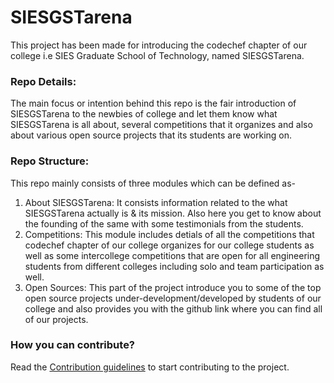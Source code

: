 # SIESGSTarena
This project has been made for introducing the codechef chapter of our college i.e SIES Graduate School of Technology, named SIESGSTarena.

### Repo Details:
The main focus or intention behind this repo is the fair introduction of SIESGSTarena to the newbies of college and let them know what SIESGSTarena is all about, several competitions that it organizes and also about various open source projects that its students are working on.

### Repo Structure:
This repo mainly consists of three modules which can be defined as-
  1. About SIESGSTarena: It consists information related to the what SIESGSTarena actually is & its mission. Also here you get to know about the founding of the same with some testimonials from the students.
  2. Competitions: This module includes detials of all the competitions that codechef chapter of our college organizes for our college students as well as some intercollege competitions that are open for all engineering students from different colleges including solo and team participation as well.
  3. Open Sources: This part of the project introduce you to some of the top open source projects under-development/developed by students of our college and also provides you with the github link where you can find all of our projects.

### How you can contribute?
Read the [Contribution guidelines](/CONTRIBUTING.md) to start contributing to the project.
